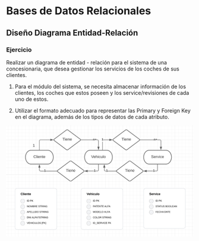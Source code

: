 
# Bases de Datos Relacionales

## Diseño Diagrama Entidad-Relación

### Ejercicio
Realizar un diagrama de entidad - relación para el sistema de una concesionaria, que desea gestionar los servicios de los coches de sus clientes.

1. Para el módulo del sistema, se necesita almacenar información de los clientes, los coches que estos poseen y los service/revisiones de cada uno de estos.

2. Utilizar el formato adecuado para representar las Primary y Foreign Key en el diagrama, además de los tipos de datos de cada atributo.


![DEM - ejemplo concesionaria ](./DEM-concesionaria.png)
